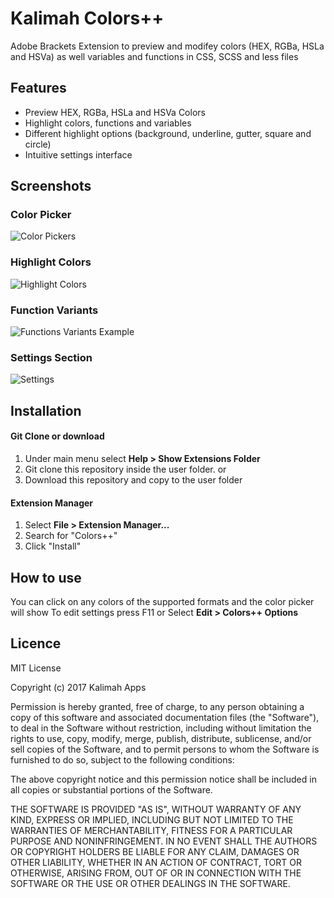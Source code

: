 # Kalimah Colors++
Adobe Brackets Extension to preview and modifey colors (HEX, RGBa, HSLa and HSVa) as well variables and functions in CSS, SCSS and less files




## Features
 * Preview HEX, RGBa, HSLa and HSVa Colors
 * Highlight colors, functions and variables
 * Different highlight options (background, underline, gutter, square and circle)
 * Intuitive settings interface
 
 ## Screenshots
 ### Color Picker
![Color Pickers](https://raw.githubusercontent.com/kalimah-apps/colors-plus-plus/master/screenshots/color-pickers.png)

### Highlight Colors
![Highlight Colors](https://raw.githubusercontent.com/kalimah-apps/colors-plus-plus/master/screenshots/highlight-colors.png)

### Function Variants
![Functions Variants Example](https://raw.githubusercontent.com/kalimah-apps/colors-plus-plus/master/screenshots/function-variants.png)

### Settings Section
![Settings](https://raw.githubusercontent.com/kalimah-apps/colors-plus-plus/master/screenshots/settings.png)


## Installation
#### Git Clone or download
1. Under main menu select **Help > Show Extensions Folder**
2. Git clone this repository inside the user folder.
or
2. Download this repository and copy to the user folder

#### Extension Manager
1. Select **File > Extension Manager...**
2. Search for "Colors++"
3. Click "Install"

## How to use
You can click on any colors of the supported formats and the color picker will show
To edit settings press F11 or Select **Edit > Colors++ Options**


## Licence
MIT License

Copyright (c) 2017 Kalimah Apps

Permission is hereby granted, free of charge, to any person obtaining a copy
of this software and associated documentation files (the "Software"), to deal
in the Software without restriction, including without limitation the rights
to use, copy, modify, merge, publish, distribute, sublicense, and/or sell
copies of the Software, and to permit persons to whom the Software is
furnished to do so, subject to the following conditions:

The above copyright notice and this permission notice shall be included in all
copies or substantial portions of the Software.

THE SOFTWARE IS PROVIDED "AS IS", WITHOUT WARRANTY OF ANY KIND, EXPRESS OR
IMPLIED, INCLUDING BUT NOT LIMITED TO THE WARRANTIES OF MERCHANTABILITY,
FITNESS FOR A PARTICULAR PURPOSE AND NONINFRINGEMENT. IN NO EVENT SHALL THE
AUTHORS OR COPYRIGHT HOLDERS BE LIABLE FOR ANY CLAIM, DAMAGES OR OTHER
LIABILITY, WHETHER IN AN ACTION OF CONTRACT, TORT OR OTHERWISE, ARISING FROM,
OUT OF OR IN CONNECTION WITH THE SOFTWARE OR THE USE OR OTHER DEALINGS IN THE
SOFTWARE.

